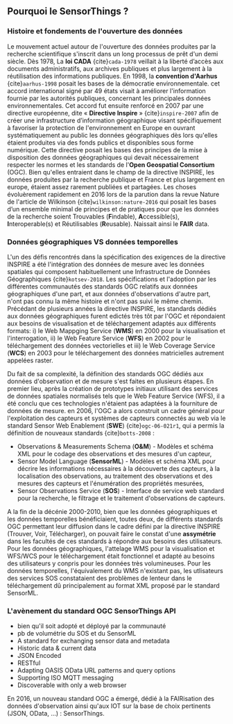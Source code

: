 ## Pourquoi le SensorThings ?

### Histoire et fondements de l'ouverture des données
Le mouvement actuel autour de l'ouverture des données produites par la recherche scientifique s'inscrit dans un long processus de prêt d'un demi siècle. 
Dès 1978, La **loi CADA** {cite}`cada-1978` veillait à la liberté d’accès aux documents administratifs, aux archives publiques et plus largement à la réutilisation des informations publiques. En 1998, la **convention d'Aarhus** {cite}`aarhus-1998` posait les bases de la démocratie environnementale. cet accord international signé par 49 états visait à améliorer l'information fournie par les autorités publiques, concernant les principales données environnementales. Cet accord fut ensuite renforcé en 2007 par une directive européenne, dite « **Directive Inspire** » {cite}`inspire-2007` afin de créer une infrastructure d’information géographique visant spécifiquement à favoriser la protection de l'environnement en Europe en ouvrant systématiquement au public les données géographiques dès lors qu'elles étaient produites via des fonds publics et disponibles sous forme numérique. Cette directive posait les bases des principes de la mise à disposition des données géographiques qui devait nécessairement respecter les normes et les standards de l'**Open Geospatial Consortium** (OGC). Bien qu'elles entraient dans le champ de la directive INSPIRE, les données produites par la recherche publique et France et plus largement en europe, étaient assez rarement publiées et partagées. Les choses évoluèrement rapidement en 2016 lors de la parution dans la revue Nature de l'article de Wilkinson {cite}`wilkinson:nature-2016` qui posait les bases d’un ensemble minimal de principes et de pratiques pour que les données de la recherche soient Trouvables (**F**indable), **A**ccessible(s), **I**nteroperable(s) et Réutilisables (**R**eusable). Naissait ainsi le **FAIR** data.

### Données géographiques VS données temporelles
L'un des défis rencontrés dans la spécification des exigences de la directive INSPIRE a été l'intégration des données de mesure avec les données spatiales qui composent habituellement une Infrastructure de Données Géographiques {cite}`kotsev-2018`. Les spécifications et l'adoption par les différentes communautés des standards OGC relatifs aux données géographiques d'une part, et aux données d'observations d'autre part, n'ont pas connu la même histoire et n'ont pas suivi le même chemin.
Précédant de plusieurs années la directive INSPIRE, les standards dédiés aux données géographiques furent edictés très tôt par l'OGC et répondaient aux besoins de visualisation et de téléchargement adaptés aux différents formats: i) le Web Mappging Service (**WMS**) en 2000 pour la visualisation et l'interrogation, ii) le Web Feature Service (**WFS**) en 2002 pour le téléchargement des données vectorielles et iii) le Web Coverage Service (**WCS**) en 2003 pour le téléchargement des données matricielles autrement appelées raster. 

Du fait de sa complexité, la définition des standards OGC dédiés aux données d'observation et de mesure s'est faites en plusieurs étapes. En premier lieu, 
après la création de prototypes initiaux utilisant des services de données spatiales normalisés tels que le Web Feature Service (WFS), il a été conclu que ces technologies n'étaient pas adaptées à la fourniture de données de mesure. en 2006, l'OGC a alors construit un cadre général pour l'exploitation des capteurs et systèmes de capteurs connectés au web via le standard Sensor Web Enablement (**SWE**) {cite}`ogc-06-021r1`, qui a permis la définition de nouveaux standards {cite}`botts-2008` :
- Observations & Measurements Schema (**O&M**) - Modèles et schéma XML pour le codage des observations et des mesures d'un capteur,
- Sensor Model Language (**SensorML**) - Modèles et schéma XML pour décrire les informations nécessaires à la découverte des capteurs, à la localisation des observations, au traitement des observations et des mesures des capteurs et l'énumération des propriétés mesurées,
- Sensor Observations Service (**SOS**) - Interface de service web standard pour la recherche, le filtrage et le traitement d'observations de capteurs.

A la fin de la décénie 2000-2010, bien que les données géographiques et les données temporelles bénéficiaient, toutes deux, de différents standards OGC permettant leur diffusion dans le cadre défini par la directive INSPIRE (Trouver, Voir, Télécharger), on pouvait faire le constat d'une **assymétrie** dans les facultés de ces standards à répondre aux besoins des utilisateurs.
Pour les données géographiques, l'attelage WMS pour la visualisation et WFS/WCS pour le téléchargement était fonctionnel et adapté au besoins des utilisateurs y conpris pour les données très volumineuses. Pour les données temporelles, l'équivalement du WMS n'existant pas, les utlisateurs des services SOS constataient des problèmes de lenteur dans le téléchargement dû principalement au format XML proposé par le standard SensorML.


### L'avènement du standard OGC SensorThings API
- bien qu'il soit adopté et déployé par la communauté
- pb de volumétrie du SOS et du SensorML
- A standard for exchanging sensor data and metadata
- Historic data & current data
- JSON Encoded
- RESTful
- Adapting OASIS OData URL patterns and query options
- Supporting ISO MQTT messaging
- Discoverable with only a web browser









En 2016, un nouveau standard OGC a émergé, dédié à la FAIRisation des données d'observation ainsi qu'aux IOT sur la base de choix pertinents (JSON, OData, ...) : SensorThings. 

